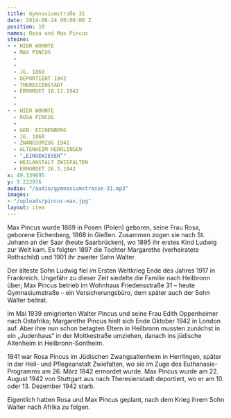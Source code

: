 ```yaml
---
title: Gymnasiumstraße 31
date: 2014-06-24 00:00:00 Z
position: 10
names: Rosa und Max Pincus
steine:
- - HIER WOHNTE
  - MAX PINCUS
  - 
  - 
  - JG. 1869
  - DEPORTIERT 1942
  - THERESIENSTADT
  - ERMORDET 10.12.1942
  - 
  - 
- - HIER WOHNTE
  - ROSA PINCUS
  - 
  - GEB. EICHENBERG
  - JG. 1868
  - ZWANGSUMZUG 1941
  - ALTENHEIM HERRLINGEN
  - "„EINGEWIESEN“"
  - HEILANSTALT ZWIEFALTEN
  - ERMORDET 26.3.1942
x: 49.139695
y: 9.222976
audio: "/audio/gymnasiumstrasse-31.mp3"
images:
- "/uploads/pincus-max.jpg"
layout: item
---
```


Max Pincus wurde 1869 in Posen (Polen) geboren, seine Frau Rosa, geborene Eichenberg, 1868 in Gießen. Zusammen zogen sie nach St. Johann an der Saar (heute Saarbrücken), wo 1895 ihr erstes Kind Ludwig zur Welt kam. Es folgten 1897 die Tochter Margarethe (verheiratete Rothschild) und 1901 ihr zweiter Sohn Walter.

Der älteste Sohn Ludwig fiel im Ersten Weltkrieg Ende des Jahres 1917 in Frankreich. Ungefähr zu dieser Zeit siedelte die Familie nach Heilbronn über; Max Pincus betrieb im Wohnhaus Friedensstraße 31 – heute Gymnasiumstraße – ein Versicherungsbüro, dem später auch der Sohn Walter beitrat.

Im Mai 1939 emigrierten Walter Pincus und seine Frau Edith Oppenheimer nach Ostafrika; Margarethe Pincus hielt sich Ende Oktober 1942 in London auf. Aber ihre nun schon betagten Eltern in Heilbronn mussten zunächst in ein „Judenhaus“ in der Moltkestraße umziehen, danach ins jüdische Altenheim in Heilbronn-Sontheim.

1941 war Rosa Pincus im Jüdischen Zwangsaltenheim in Herrlingen, später in der Heil- und Pflegeanstalt Zwiefalten, wo sie im Zuge des Euthanasie-Programms am 26. März 1942 ermordet wurde. Max Pincus wurde am 22. August 1942 von Stuttgart aus nach Theresienstadt deportiert, wo er am 10. oder 13. Dezember 1942 starb.

Eigentlich hatten Rosa und Max Pincus geplant, nach dem Krieg ihrem Sohn Walter nach Afrika zu folgen.